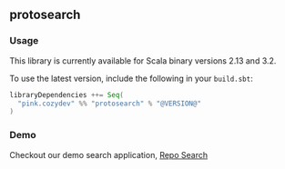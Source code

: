 ## protosearch

### Usage

This library is currently available for Scala binary versions 2.13 and 3.2.

To use the latest version, include the following in your `build.sbt`:

```scala
libraryDependencies ++= Seq(
  "pink.cozydev" %% "protosearch" % "@VERSION@"
)
```

### Demo

Checkout our demo search application, [Repo Search](../reposearch/index.html)
